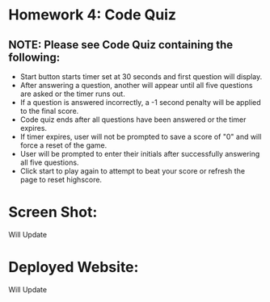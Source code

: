
# Homework 4: Code Quiz

## NOTE: Please see Code Quiz containing the following:

* Start button starts timer set at 30 seconds and first question will display.
* After answering a question, another will appear until all five questions are asked or the timer runs out.
* If a question is answered incorrectly, a -1 second penalty will be applied to the final score.
* Code quiz ends after all questions have been answered or the timer expires.
* If timer expires, user will not be prompted to save a score of "0" and will force a reset of the game.
* User will be prompted to enter their initials after successfully answering all five questions.
* Click start to play again to attempt to beat your score or refresh the page to reset highscore.

# Screen Shot:  
Will Update

# Deployed Website:
Will Update